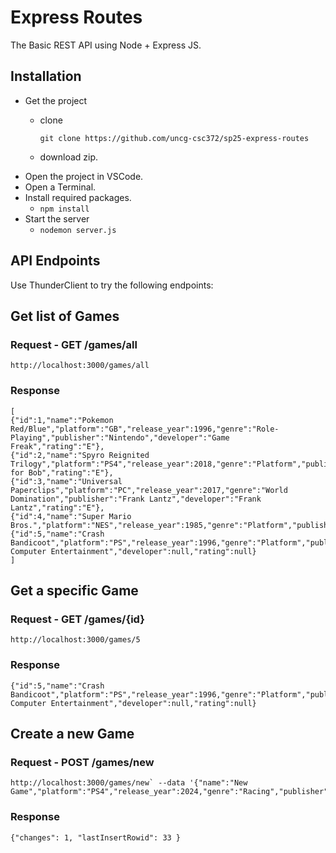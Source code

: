# Express Routes

The Basic REST API using Node + Express JS.

## Installation
- Get the project
    - clone

        `git clone https://github.com/uncg-csc372/sp25-express-routes`
    - download zip.
- Open the project in VSCode.
- Open a Terminal.
- Install required packages.
    - `npm install`
- Start the server
    - `nodemon server.js`

## API Endpoints
Use ThunderClient to try the following endpoints:

## Get list of Games

### Request -  GET /games/all


    http://localhost:3000/games/all


### Response

    [
    {"id":1,"name":"Pokemon Red/Blue","platform":"GB","release_year":1996,"genre":"Role-Playing","publisher":"Nintendo","developer":"Game Freak","rating":"E"},
    {"id":2,"name":"Spyro Reignited Trilogy","platform":"PS4","release_year":2018,"genre":"Platform","publisher":"Activision","developer":"Toys for Bob","rating":"E"},
    {"id":3,"name":"Universal Paperclips","platform":"PC","release_year":2017,"genre":"World Domination","publisher":"Frank Lantz","developer":"Frank Lantz","rating":"E"},
    {"id":4,"name":"Super Mario Bros.","platform":"NES","release_year":1985,"genre":"Platform","publisher":"Nintendo","developer":null,"rating":null},
    {"id":5,"name":"Crash Bandicoot","platform":"PS","release_year":1996,"genre":"Platform","publisher":"Sony Computer Entertainment","developer":null,"rating":null}
    ]

## Get a specific Game

### Request - GET /games/{id}


    http://localhost:3000/games/5

### Response

    {"id":5,"name":"Crash Bandicoot","platform":"PS","release_year":1996,"genre":"Platform","publisher":"Sony Computer Entertainment","developer":null,"rating":null}


## Create a new Game

### Request -  POST /games/new


    http://localhost:3000/games/new` --data '{"name":"New Game","platform":"PS4","release_year":2024,"genre":"Racing","publisher":"UNCG","developer":"CSC372","rating":"E"}'

### Response
    {"changes": 1, "lastInsertRowid": 33 }